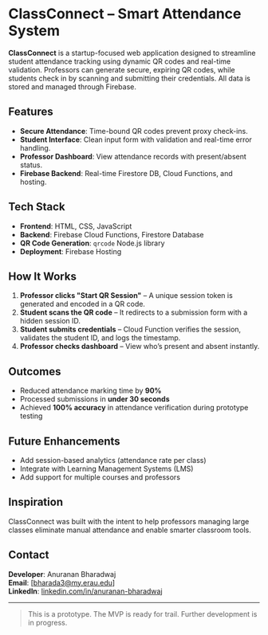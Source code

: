 # ClassConnect – Smart Attendance System

**ClassConnect** is a startup-focused web application designed to streamline student attendance tracking using dynamic QR codes and real-time validation. Professors can generate secure, expiring QR codes, while students check in by scanning and submitting their credentials. All data is stored and managed through Firebase.

## Features

- **Secure Attendance**: Time-bound QR codes prevent proxy check-ins.
- **Student Interface**: Clean input form with validation and real-time error handling.
- **Professor Dashboard**: View attendance records with present/absent status.
- **Firebase Backend**: Real-time Firestore DB, Cloud Functions, and hosting.

## Tech Stack

- **Frontend**: HTML, CSS, JavaScript
- **Backend**: Firebase Cloud Functions, Firestore Database
- **QR Code Generation**: `qrcode` Node.js library
- **Deployment**: Firebase Hosting

## How It Works

1. **Professor clicks "Start QR Session"** – A unique session token is generated and encoded in a QR code.
2. **Student scans the QR code** – It redirects to a submission form with a hidden session ID.
3. **Student submits credentials** – Cloud Function verifies the session, validates the student ID, and logs the timestamp.
4. **Professor checks dashboard** – View who’s present and absent instantly.

## Outcomes

- Reduced attendance marking time by **90%**
- Processed submissions in **under 30 seconds**
- Achieved **100% accuracy** in attendance verification during prototype testing

## Future Enhancements

- Add session-based analytics (attendance rate per class)
- Integrate with Learning Management Systems (LMS)
- Add support for multiple courses and professors

## Inspiration

ClassConnect was built with the intent to help professors managing large classes eliminate manual attendance and enable smarter classroom tools.

## Contact

**Developer**: Anuranan Bharadwaj  
**Email**: [bharada3@my.erau.edu]  
**LinkedIn**: [linkedin.com/in/anuranan-bharadwaj](https://www.linkedin.com/in/anuranan-bharadwaj/)

---

> This is a prototype. The MVP is ready for trail. Further development is in progress.